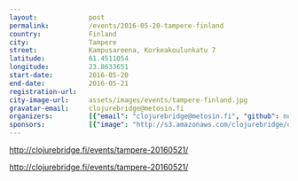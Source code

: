 ```yaml
---
layout:             post
permalink:          /events/2016-05-20-tampere-finland
country:            Finland
city:               Tampere
street:             Kampusareena, Korkeakoulunkatu 7
latitude:           61.4511054
longitude:          23.8633651
start-date:         2016-05-20
end-date:           2016-05-21
registration-url:
city-image-url:     assets/images/events/tampere-finland.jpg
gravatar-email:     clojurebridge@metosin.fi
organizers:         [{"email": "clojurebridge@metosin.fi", "github": null, "name": "ClojureBridge Finland", "twitter": "ClojureBridgeFI"}]
sponsors:           [{"image": "http://s3.amazonaws.com/clojurebridge/original/110/gofore-logo.png?1462550860", "name": "Gofore Oy", "url": "http://www.gofore.com/"}, {"image": "http://s3.amazonaws.com/clojurebridge/original/107/metosin.png?1462423126", "name": "Metosin Oy", "url": "http://www.metosin.fi/"}, {"image": "http://s3.amazonaws.com/clojurebridge/original/109/solita_logo_dark.png?1462550783", "name": "Solita Oy", "url": "http://www.solita.fi/"}, {"image": "http://s3.amazonaws.com/clojurebridge/original/108/syk.jpg?1462423160", "name": "Suomen Yliopistokiinteistöt Oy", "url": "http://sykoy.fi/etusivu/"}]
---
```


http://clojurebridge.fi/events/tampere-20160521/

http://clojurebridge.fi/events/tampere-20160521/
